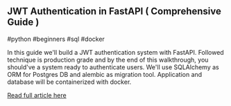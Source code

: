 ## JWT Authentication in FastAPI ( Comprehensive Guide )

#python #beginners #sql #docker

In this guide we'll build a JWT authentication system with FastAPI. Followed technique is production grade and by the end of this walkthrough, you should've a system ready to authenticate users. We'll use SQLAlchemy as ORM for Postgres DB and alembic as migration tool. Application and database will be containerized with docker.

[Read full article here](https://dev.to/spaceofmiah/jwt-authentication-in-fastapi-comprehensive-guide--c0p)
